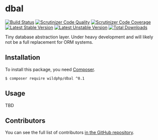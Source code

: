 # dbal
[![Build Status](https://scrutinizer-ci.com/g/WildPHP/dbal/badges/build.png)](https://scrutinizer-ci.com/g/WildPHP/dbal/build-status/master)
[![Scrutinizer Code Quality](https://scrutinizer-ci.com/g/WildPHP/dbal/badges/quality-score.png)](https://scrutinizer-ci.com/g/WildPHP/dbal/?branch=master)
[![Scrutinizer Code Coverage](https://scrutinizer-ci.com/g/WildPHP/dbal/badges/coverage.png)](https://scrutinizer-ci.com/g/WildPHP/dbal/code-structure/master/code-coverage)
[![Latest Stable Version](https://poser.pugx.org/wildphp/dbal/v/stable)](https://packagist.org/packages/wildphp/dbal)
[![Latest Unstable Version](https://poser.pugx.org/wildphp/dbal/v/unstable)](https://packagist.org/packages/wildphp/dbal)
[![Total Downloads](https://poser.pugx.org/wildphp/dbal/downloads)](https://packagist.org/packages/wildphp/dbal)

Tiny database abstraction layer. Under heavy development and will likely not be a full replacement for ORM systems.

## Installation
To install this package, you need [Composer](https://getcomposer.org/).

    $ composer require wildphp/dbal ^0.1
    
## Usage
TBD

## Contributors
You can see the full list of contributors [in the GitHub repository](https://github.com/WildPHP/irc-messages/graphs/contributors).

